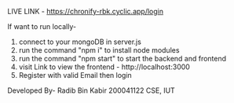 LIVE LINK - https://chronify-rbk.cyclic.app/login

If want to run locally-
1. connect to your mongoDB in server.js
2. run the command "npm i" to install node modules
3. run the command "npm start" to start the backend and frontend
4. visit Link to view the frontend - http://localhost:3000
5. Register with valid Email then login

Developed By-
Radib Bin Kabir
200041122
CSE, IUT
